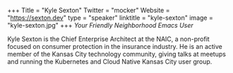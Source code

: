 +++
Title = "Kyle Sexton"
Twitter = "mocker"
Website = "https://sexton.dev"
type = "speaker"
linktitle = "kyle-sexton"
image = "kyle-sexton.jpg"
+++
*Your Friendly Neighborhood Emacs User*

Kyle Sexton is the Chief Enterprise Architect at the NAIC, a non-profit focused on consumer protection in the insurance industry. He is an active member of the Kansas City technology community, giving talks at meetups and running the Kubernetes and Cloud Native Kansas City user group.
